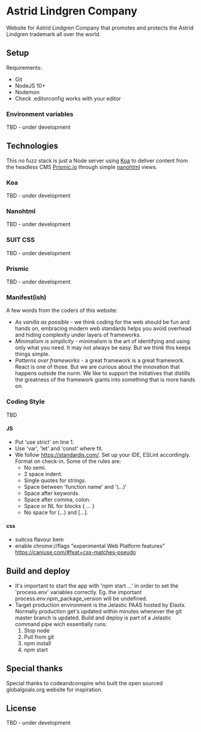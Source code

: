 # Astrid Lindgren Company
Website for Astrid Lindgren Company that promotes and protects the Astrid Lindgren trademark all over the world.

## Setup
Requirements:
- Git
- NodeJS 10+
- Nodemon
- Check .editorconfig works with your editor

### Environment variables

TBD - under development

## Technologies

This no fuzz stack is just a Node server using [Koa](http://koajs.com/) to deliver content from the headless CMS [Prismic.io](https://prismic.io/) through simple [nanohtml](https://github.com/choojs/nanohtml) views.

### Koa
TBD - under development
### Nanohtml
TBD - under development
### SUIT CSS
TBD - under development
### Prismic
TBD - under development

### Manifest(ish)

A few words from the coders of this website:

- *As vanilla as possible* - we think coding for the web should be fun and hands on, embracing modern web standards helps you avoid overhead and hiding complexity under layers of frameworks.
- *Minimalism is simplicity* - minimalism is the art of identifying and using only what you need. It may not always be easy. But we think this keeps things simple.
- *Patterns over frameworks* - a great framework is a great framework. React is one of those. But we are curious about the innovation that happens outside the norm. We like to support the initiatives that distills the greatness of the framework giants into something that is more hands on.

### Coding Style
TBD
#### JS
- Put 'use strict' on line 1.
- Use 'var', 'let' and 'const' where fit.
- We follow https://standardjs.com/. Set up your IDE, ESLint accordingly.
  Format on check-in. Some of the rules are:
  - No semi.
  - 2 space indent.
  - Single quotes for strings.
  - Space between 'function name' and '(...)'
  - Space after keywords.
  - Space after comma, colon.
  - Space or NL for blocks { ... }
  - No space for (...) and [...].
#### css
- suitcss flavour bem
- enable chrome://flags "experimental Web Platform features"
  https://caniuse.com/#feat=css-matches-pseudo

## Build and deploy
- It's important to start the app with 'npm start ...' in order to set the 'process.env' variables correctly. Eg. the important process.env.npm_package_version will be undefined.
- Target production environment is the Jelastic PAAS hosted by Elastx. Normally production get's updated within minutes whenever the git master branch is updated. Build and deploy is part of a Jelastic command pipe wich essentially runs:
  1. Stop node
  2. Pull from git
  3. npm install
  4. npm start

## Special thanks
Special thanks to codeandconspire who built the open sourced globalgoals.org website for inspiration.

## License
TBD - under development
